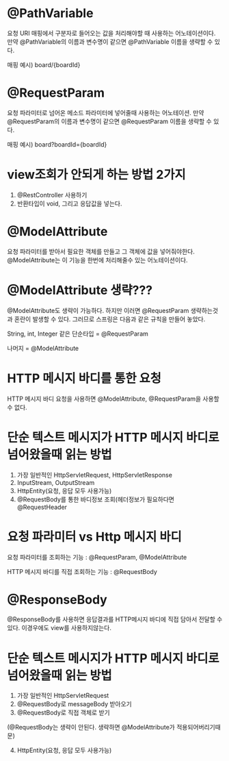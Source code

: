 # @PathVariable 

요청 URI 매핑에서 구분자로 들어오는 값을 처리해야할 때 사용하는 어노테이션이다. 만약 @PathVariable의 이름과 변수명이 같으면 @PathVariable 이름을 생략할 수 있다. 

매핑 예시) board/{boardId}

# @RequestParam

요청 파라미터로 넘어온 메소드 파라미터에 넣어줄때 사용하는 어노테이션. 만약 @RequestParam의 이름과 변수명이 같으면 @RequestParam 이름을 생략할 수 있다.

매핑 예시) board?boardId={boardId}

# view조회가 안되게 하는 방법 2가지

1. @RestController 사용하기
2. 반환타입이 void, 그리고 응답값을 넣는다.

# @ModelAttribute

요청 파라미터를 받아서 필요한 객체를 만들고 그 객체에 값을 넣어줘야한다. @ModelAttribute는 이 기능을 한번에 처리해줄수 있는 어노테이션이다. 

# @ModelAttribute 생략???

@ModelAttribute도 생략이 가능하다. 하지만 이러면 @RequestParam 생략하는것과 혼란이 발생할 수 있다. 그러므로 스프링은 다음과 같은 규칙을 만들어 놓았다.

String, int, Integer 같은 단순타입 = @RequestParam

나머지 = @ModelAttribute

# HTTP 메시지 바디를 통한 요청

HTTP 메시지 바디 요청을 사용하면 @ModelAttribute, @RequestParam을 사용할 수 없다.

# 단순 텍스트 메시지가 HTTP 메시지 바디로 넘어왔을때 읽는 방법 

1. 가장 일반적인 HttpServletRequest, HttpServletResponse
2. InputStream, OutputStream
3. HttpEntity(요청, 응답 모두 사용가능)
4. @RequestBody를 통한 바디정보 조회(헤더정보가 필요하다면 @RequestHeader

# 요청 파라미터 vs Http 메시지 바디

요청 파라미터를 조회하는 기능 : @RequestParam, @ModelAttribute

HTTP 메시지 바디를 직접 조회하는 기능 : @RequestBody

# @ResponseBody
@ResponseBody를 사용하면 응답결과를 HTTP메시지 바디에 직접 담아서 전달할 수 있다. 이경우에도 view를 사용하지않는다. 

# 단순 텍스트 메시지가 HTTP 메시지 바디로 넘어왔을때 읽는 방법 

1. 가장 일반적인 HttpServletRequest
2. @RequestBody로 messageBody 받아오기
3. @RequestBody로 직접 객체로 받기

(@RequestBody는 생략이 안된다. 생략하면 @ModelAttribute가 적용되어버리기때문)

 4. HttpEntity(요청, 응답 모두 사용가능)
